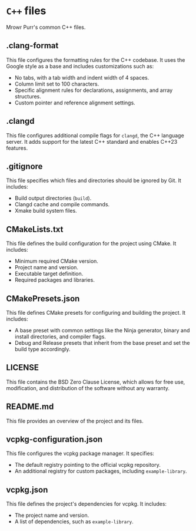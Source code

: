 # `C++` files

Mrowr Purr's common C++ files.

## .clang-format

This file configures the formatting rules for the C++ codebase. It uses the Google style as a base and includes customizations such as:
- No tabs, with a tab width and indent width of 4 spaces.
- Column limit set to 100 characters.
- Specific alignment rules for declarations, assignments, and array structures.
- Custom pointer and reference alignment settings.

## .clangd

This file configures additional compile flags for `clangd`, the C++ language server. It adds support for the latest C++ standard and enables C++23 features.

## .gitignore

This file specifies which files and directories should be ignored by Git. It includes:
- Build output directories (`build`).
- Clangd cache and compile commands.
- Xmake build system files.

## CMakeLists.txt

This file defines the build configuration for the project using CMake. It includes:
- Minimum required CMake version.
- Project name and version.
- Executable target definition.
- Required packages and libraries.

## CMakePresets.json

This file defines CMake presets for configuring and building the project. It includes:
- A base preset with common settings like the Ninja generator, binary and install directories, and compiler flags.
- Debug and Release presets that inherit from the base preset and set the build type accordingly.

## LICENSE

This file contains the BSD Zero Clause License, which allows for free use, modification, and distribution of the software without any warranty.

## README.md

This file provides an overview of the project and its files.

## vcpkg-configuration.json

This file configures the vcpkg package manager. It specifies:
- The default registry pointing to the official vcpkg repository.
- An additional registry for custom packages, including `example-library`.

## vcpkg.json

This file defines the project's dependencies for vcpkg. It includes:
- The project name and version.
- A list of dependencies, such as `example-library`.
